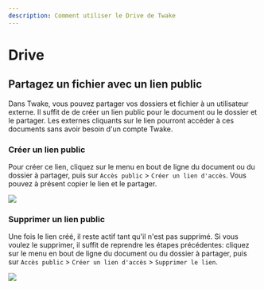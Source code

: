 ```yaml
---
description: Comment utiliser le Drive de Twake
---
```


#  Drive

## Partagez un fichier avec un lien public

Dans Twake, vous pouvez partager vos dossiers et fichier à un utilisateur externe. Il suffit de de créer un lien public pour le document ou le dossier et le partager. Les externes cliquants sur le lien pourront accéder à ces documents sans avoir besoin d'un compte Twake.

### Créer un lien public

Pour créer ce lien, cliquez sur le menu en bout de ligne du document ou du dossier à partager, puis sur `Accès public` &gt; `Créer un lien d'accès`. Vous pouvez à présent copier le lien et le partager.

![](../../assets/public-access.gif)


### Supprimer un lien public

Une fois le lien créé, il reste actif tant qu'il n'est pas supprimé. Si vous voulez le supprimer, il suffit de reprendre les étapes précédentes: cliquez sur le menu en bout de ligne du document ou du dossier à partager, puis sur `Accès public` &gt; `Créer un lien d'accès` &gt; `Supprimer le lien`.

![](../../assets/sans-titre-2.gif)


